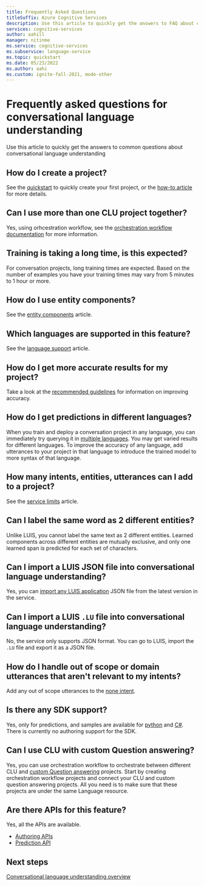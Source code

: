 ```yaml
---
title: Frequently Asked Questions
titleSuffix: Azure Cognitive Services
description: Use this article to quickly get the answers to FAQ about conversational language understanding
services: cognitive-services
author: aahill
manager: nitinme
ms.service: cognitive-services
ms.subservice: language-service
ms.topic: quickstart
ms.date: 05/23/2022
ms.author: aahi
ms.custom: ignite-fall-2021, mode-other
---
```


# Frequently asked questions for conversational language understanding

Use this article to quickly get the answers to common questions about conversational language understanding

## How do I create a project?

See the [quickstart](./quickstart.md) to quickly create your first project, or the [how-to article](./how-to/create-project.md) for more details. 

## Can I use more than one CLU project together?

Yes, using orhcestration workflow, see the [orchestration workflow documentation](../orchestration-workflow/overview.md) for more information.

## Training is taking a long time, is this expected?

For conversation projects, long training times are expected. Based on the number of examples you have your training times may vary from 5 minutes to 1 hour or more. 

## How do I use entity components?

See the [entity components](./concepts/entity-components.md) article.

## Which languages are supported in this feature?

See the [language support](./language-support.md) article.

## How do I get more accurate results for my project?

Take a look at the [recommended guidelines](./how-to/build-schema.md#guidelines-and-recommendations) for information on improving accuracy.

## How do I get predictions in different languages?

When you train and deploy a conversation project in any language, you can immediately try querying it in [multiple languages](./concepts/multiple-languages.md). You may get varied results for different languages. To improve the accuracy of any language, add utterances to your project in that language to introduce the trained model to more syntax of that language.

## How many intents, entities, utterances can I add to a project?

See the [service limits](./service-limits.md) article. 

## Can I label the same word as 2 different entities?

Unlike LUIS, you cannot label the same text as 2 different entities. Learned components across different entities are mutually exclusive, and only one learned span is predicted for each set of characters.

## Can I import a LUIS JSON file into conversational language understanding?

Yes, you can [import any LUIS application](./concepts/backwards-compatibility.md) JSON file from the latest version in the service.

## Can I import a LUIS `.LU` file into conversational language understanding?

No, the service only supports JSON format. You can go to LUIS, import the `.LU` file and export it as a JSON file. 

## How do I handle out of scope or domain utterances that aren't relevant to my intents?

Add any out of scope utterances to the [none intent](./concepts/none-intent.md).

## Is there any SDK support?

Yes, only for predictions, and samples are available for [python](https://aka.ms/sdk-samples-conversation-python) and [C#](https://aka.ms/sdk-sample-conversation-dot-net). There is currently no authoring support for the SDK.

## Can I use CLU with custom Question answering?

Yes, you can use orchestration workflow to orchestrate between different CLU and [custom Question answering](../../question-answering-overview.md) projects. Start by creating orchestration workflow projects and connect your CLU and custom question answering projects. All you need is to make sure that these projects are under the same Language resource.

## Are there APIs for this feature?

Yes, all the APIs are available.
* [Authoring APIs](https://aka.ms/clu-authoring-apis)
* [Prediction API](https://aka.ms/clu-runtime-api)

## Next steps

[Conversational language understanding overview](overview.md)
